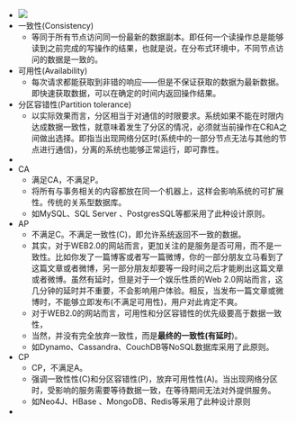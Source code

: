 - ![](https://s3.51cto.com/oss/202104/27/6c96b1f3ddc06683f295681218a45fa3.png)
- 一致性(Consistency)
	- 等同于所有节点访问同一份最新的数据副本。即任何一个读操作总是能够读到之前完成的写操作的结果，也就是说，在分布式环境中，不同节点访问的数据是一致的。
- 可用性(Availability)
	- 每次请求都能获取到非错的响应——但是不保证获取的数据为最新数据。即快速获取数据，可以在确定的时间内返回操作结果。
- 分区容错性(Partition tolerance)
	- 以实际效果而言，分区相当于对通信的时限要求。系统如果不能在时限内达成数据一致性，就意味着发生了分区的情况，必须就当前操作在C和A之间做出选择。即指当出现网络分区时(系统中的一部分节点无法与其他的节点进行通信)，分离的系统也能够正常运行，即可靠性。
-
- CA
	- 满足CA，不满足P。
	- 将所有与事务相关的内容都放在同一个机器上，这样会影响系统的可扩展性。传统的关系型数据库。
	- 如MySQL、SQL Server 、PostgresSQL等都采用了此种设计原则。
- AP
	- 不满足C。不满足一致性(C)，即允许系统返回不一致的数据。
	- 其实，对于WEB2.0的网站而言，更加关注的是服务是否可用，而不是一致性。比如你发了一篇博客或者写一篇微博，你的一部分朋友立马看到了这篇文章或者微博，另一部分朋友却要等一段时间之后才能刷出这篇文章或者微博。虽然有延时，但是对于一个娱乐性质的Web 2.0网站而言，这几分钟的延时并不重要，不会影响用户体验。相反，当发布一篇文章或微博时，不能够立即发布(不满足可用性)，用户对此肯定不爽。
	- 对于WEB2.0的网站而言，可用性和分区容错性的优先级要高于数据一致性，
	- 当然，并没有完全放弃一致性，而是**最终的一致性(有延时**)。
	- 如Dynamo、Cassandra、CouchDB等NoSQL数据库采用了此原则。
- CP
	- CP，不满足A。
	- 强调一致性性(C)和分区容错性(P)，放弃可用性性(A)。当出现网络分区时，受影响的服务需要等待数据一致，在等待期间无法对外提供服务。
	- 如Neo4J、HBase 、MongoDB、Redis等采用了此种设计原则
-